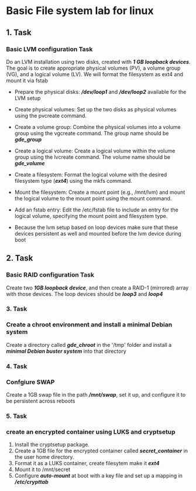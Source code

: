 # Basic File system lab for linux

## 1. Task

### Basic LVM configuration Task

Do an LVM installation using two disks, created with ***1 GB loopback devices***. The goal is to create appropriate physical volumes (PV), a volume group (VG), and a logical volume (LV). We will format the filesystem as ext4 and mount it via fstab

- Prepare the physical disks: ***/dev/loop1*** and ***/dev/loop2*** available for the LVM setup

- Create physical volumes: Set up the two disks as physical volumes using the pvcreate command.

- Create a volume group: Combine the physical volumes into a volume group using the vgcreate command. The group name should be ***gde_group***

- Create a logical volume: Create a logical volume within the volume group using the lvcreate command. The volume name should be ***gde_volume***

- Create a filesystem: Format the logical volume with the desired filesystem type (***ext4***) using the mkfs command.

- Mount the filesystem: Create a mount point (e.g., /mnt/lvm) and mount the logical volume to the mount point using the mount command.

- Add an fstab entry: Edit the /etc/fstab file to include an entry for the logical volume, specifying the mount point and filesystem type.

- Because the lvm setup based on loop devices make sure that these devices persistent as well and mounted before the lvm device during boot

## 2. Task

### Basic RAID configuration Task

Create two ***1GB loopback device***, and then create a RAID-1 (mirrored) array with those devices. The loop devices should be ***loop3*** and ***loop4***


### 3. Task

### Create a chroot environment and install a minimal Debian system

Create a directory called ***gde_chroot*** in the '/tmp' folder and install a ***minimal Debian buster system*** into that directory

### 4. Task

### Confgiure SWAP

Create a 1GB swap file in the path ***/mnt/swap***, set it up, and configure it to be persistent across reboots

### 5. Task

### create an encrypted container using LUKS and cryptsetup

1. Install the cryptsetup package.
2. Create a 1GB file for the encrypted container called ***secret_container*** in the user home directory.
3. Format it as a LUKS container, create filesytem make it ***ext4***
4. Mount it to /mnt/secret
4. Configure ***auto-mount*** at boot with a key file and set up a mapping in ***/etc/crypttab***

